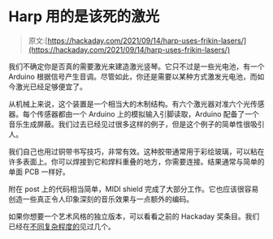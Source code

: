 # Harp 用的是该死的激光

> 原文:[https://hackaday.com/2021/09/14/harp-uses-frikin-lasers/](https://hackaday.com/2021/09/14/harp-uses-frikin-lasers/)

我们不确定你是否真的需要激光来建造激光竖琴。它只不过是一些光电池，有一个 Arduino 根据信号产生音调。尽管如此，你还是需要以某种方式激发光电池，而如今激光已经足够便宜了。

从机械上来说，这个装置是一个相当大的木制结构。有六个激光器对准六个光传感器。每个传感器都由一个 Arduino 上的模拟输入引脚读取，Arduino 配备了一个音乐生成屏蔽。我们过去已经见过很多这样的例子，但是这个例子的简单性很吸引人。

我们自己也用过铜带书写技巧，非常有效。这种胶带通常用于彩绘玻璃，可以粘在许多表面上。你可以焊接到它和焊料重叠的地方，你需要连接。结果通常与简单的单面 PCB 一样好。

附在 post 上的代码相当简单，MIDI shield 完成了大部分工作。它也应该很容易创造一些真正令人印象深刻的音乐效果与一点额外的编码。

如果你想要一个艺术风格的独立版本，可以看看之前的 Hackaday 奖条目。我们已经在[不同复杂程度的](https://hackaday.com/2017/03/20/teensy-laser-harp-has-big-sound/)见过几个。